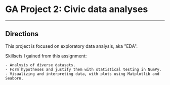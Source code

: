 # GA Project 2: Civic data analyses

--- 

## Directions

This project is focused on exploratory data analysis, aka "EDA". 

Skillsets I gained from this assignment:

    - Analysis of diverse datasets.
    - Form hypotheses and justify them with statistical testing in NumPy. 
    - Visualizing and interpreting data, with plots using Matplotlib and Seaborn. 
